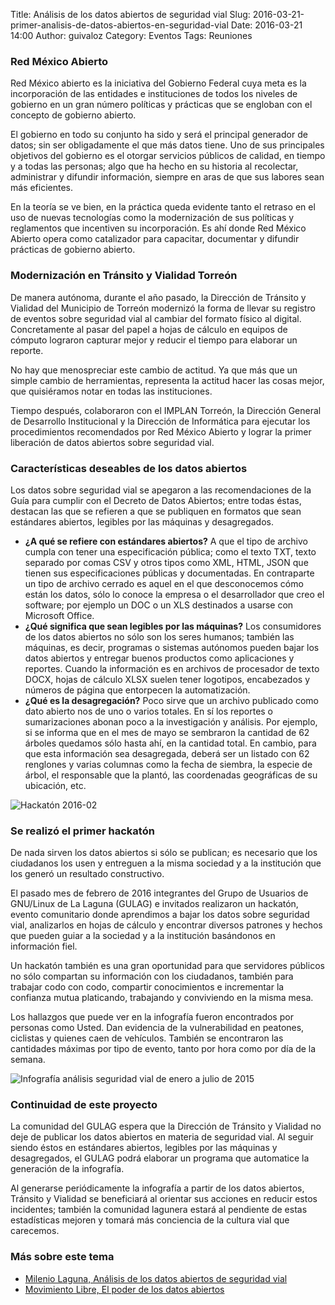 Title: Análisis de los datos abiertos de seguridad vial
Slug: 2016-03-21-primer-analisis-de-datos-abiertos-en-seguridad-vial
Date: 2016-03-21 14:00
Author: guivaloz
Category: Eventos
Tags: Reuniones


### Red México Abierto

Red México abierto es la iniciativa del Gobierno Federal cuya meta es la incorporación de las entidades e instituciones de todos los niveles de gobierno en un gran número políticas y prácticas que se engloban con el concepto de gobierno abierto.

El gobierno en todo su conjunto ha sido y será el principal generador de datos; sin ser obligadamente el que más datos tiene. Uno de sus principales objetivos del gobierno es el otorgar servicios públicos de calidad, en tiempo y a todas las personas; algo que ha hecho en su historia al recolectar, administrar y difundir información, siempre en aras de que sus labores sean más eficientes.

En la teoría se ve bien, en la práctica queda evidente tanto el retraso en el uso de nuevas tecnologías como la modernización de sus políticas y reglamentos que incentiven su incorporación. Es ahí donde Red México Abierto opera como catalizador para capacitar, documentar y difundir prácticas de gobierno abierto.

### Modernización en Tránsito y Vialidad Torreón

De manera autónoma, durante el año pasado, la Dirección de Tránsito y Vialidad del Municipio de Torreón modernizó la forma de llevar su registro de eventos sobre seguridad vial al cambiar del formato físico al digital. Concretamente al pasar del papel a hojas de cálculo en equipos de cómputo lograron capturar mejor y reducir el tiempo para elaborar un reporte.

No hay que menospreciar este cambio de actitud. Ya que más que un simple cambio de herramientas, representa la actitud hacer las cosas mejor, que quisiéramos notar en todas las instituciones.

Tiempo después, colaboraron con el IMPLAN Torreón, la Dirección General de Desarrollo Institucional y la Dirección de Informática para ejecutar los procedimientos recomendados por Red México Abierto y lograr la primer liberación de datos abiertos sobre seguridad vial.

### Características deseables de los datos abiertos

Los datos sobre seguridad vial se apegaron a las recomendaciones de la Guía para cumplir con el Decreto de Datos Abiertos; entre todas éstas, destacan las que se refieren a que se publiquen en formatos que sean estándares abiertos, legibles por las máquinas y desagregados.

* **¿A qué se refiere con estándares abiertos?** A que el tipo de archivo cumpla con tener una especificación pública; como el texto TXT, texto separado por comas CSV y otros tipos como XML, HTML, JSON que tienen sus especificaciones públicas y documentadas. En contraparte un tipo de archivo cerrado es aquel en el que desconocemos cómo están los datos, sólo lo conoce la empresa o el desarrollador que creo el software; por ejemplo un DOC o un XLS destinados a usarse con Microsoft Office.
* **¿Qué significa que sean legibles por las máquinas?** Los consumidores de los datos abiertos no sólo son los seres humanos; también las máquinas, es decir, programas o sistemas autónomos pueden bajar los datos abiertos y entregar buenos productos como aplicaciones y reportes. Cuando la información es en archivos de procesador de texto DOCX, hojas de cálculo XLSX suelen tener logotipos, encabezados y números de página que entorpecen la automatización.
* **¿Qué es la desagregación?** Poco sirve que un archivo publicado como dato abierto nos de uno o varios totales. En sí los reportes o sumarizaciones abonan poco a la investigación y análisis. Por ejemplo, si se informa que en el mes de mayo se sembraron la cantidad de 62 árboles quedamos sólo hasta ahí, en la cantidad total. En cambio, para que esta información sea desagregada, deberá ser un listado con 62 renglones y varias columnas como la fecha de siembra, la especie de árbol, el responsable que la plantó, las coordenadas geográficas de su ubicación, etc.

<img class="img-fluid" src="{attach}2016-03-21-primer-analisis-de-datos-abiertos-en-seguridad-vial/hackaton-2016-02.jpg" alt="Hackatón 2016-02">

### Se realizó el primer hackatón

De nada sirven los datos abiertos si sólo se publican; es necesario que los ciudadanos los usen y entreguen a la misma sociedad y a la institución que los generó un resultado constructivo.

El pasado mes de febrero de 2016 integrantes del Grupo de Usuarios de GNU/Linux de La Laguna (GULAG) e invitados realizaron un hackatón, evento comunitario donde aprendimos a bajar los datos sobre seguridad vial, analizarlos en hojas de cálculo y encontrar diversos patrones y hechos que pueden guiar a la sociedad y a la institución basándonos en información fiel.

Un hackatón también es una gran oportunidad para que servidores públicos no sólo compartan su información con los ciudadanos, también para trabajar codo con codo, compartir conocimientos e incrementar la confianza mutua platicando, trabajando y conviviendo en la misma mesa.

Los hallazgos que puede ver en la infografía fueron encontrados por personas como Usted. Dan evidencia de la vulnerabilidad en peatones, ciclistas y quienes caen de vehículos. También se encontraron las cantidades máximas por tipo de evento, tanto por hora como por día de la semana.

<img class="img-fluid" src="{attach}2016-03-21-primer-analisis-de-datos-abiertos-en-seguridad-vial/seguridad-vial-infografia.jpg" alt="Infografía análisis seguridad vial de enero a julio de 2015">

### Continuidad de este proyecto

La comunidad del GULAG espera que la Dirección de Tránsito y Vialidad no deje de publicar los datos abiertos en materia de seguridad vial. Al seguir siendo éstos en estándares abiertos, legibles por las máquinas y desagregados, el GULAG podrá elaborar un programa que automatice la generación de la infografía.

Al generarse periódicamente la infografía a partir de los datos abiertos, Tránsito y Vialidad se beneficiará al orientar sus acciones en reducir estos incidentes; también la comunidad lagunera estará al pendiente de estas estadísticas mejoren y tomará más conciencia de la cultura vial que carecemos.

### Más sobre este tema

* [Milenio Laguna, Análisis de los datos abiertos de seguridad vial](http://www.milenio.com/region/IMPLAN_Torreon-Transito_y_Vialidad_Torreon-Eventos_sobre_seguridad_vial_0_704929590.html)
* [Movimiento Libre, El poder de los datos abiertos](http://www.movimientolibre.com/presentaciones/el-poder-de-los-datos-abiertos.html)
